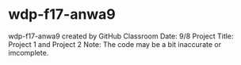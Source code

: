 # wdp-f17-anwa9
wdp-f17-anwa9 created by GitHub Classroom
Date: 9/8
Project Title: Project 1 and Project 2
Note: The code may be a bit inaccurate or imcomplete. 
